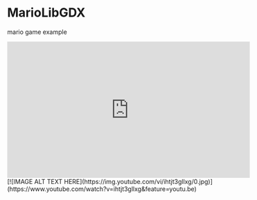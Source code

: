 # MarioLibGDX
mario game example

<iframe width="560" height="315" src="https://www.youtube.com/embed/ihtjt3gllxg" frameborder="0" allowfullscreen></iframe>
[![IMAGE ALT TEXT HERE](https://img.youtube.com/vi/ihtjt3gllxg/0.jpg)](https://www.youtube.com/watch?v=ihtjt3gllxg&feature=youtu.be)
